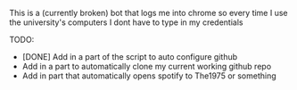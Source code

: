 This is a (currently broken) bot that logs me into chrome so every time
I use the university's computers I dont have to type in my credentials

TODO:
- [DONE] Add in a part of the script to auto configure github
- Add in a part to automatically clone my current working github repo
- Add in part that automatically opens spotify to The1975 or something
